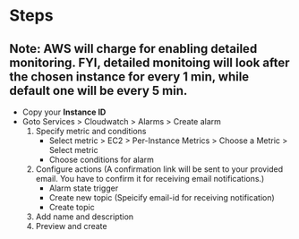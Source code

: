 # Steps  
## Note: AWS will charge for enabling detailed monitoring. FYI, detailed monitoing will look after the chosen instance for every 1 min, while default one will be every 5 min.
* Copy your **Instance ID**
* Goto Services > Cloudwatch > Alarms > Create alarm
  1.  Specify metric and conditions
      * Select metric > EC2 > Per-Instance Metrics > Choose a Metric > Select metric
      * Choose conditions for alarm
  2.  Configure actions (A confirmation link will be sent to your provided email. You have to confirm it for receiving email notifications.)
      * Alarm state trigger
      * Create new topic (Speicify email-id for receiving notification)
      * Create topic
  3.  Add name and description
  4.  Preview and create
  
      
